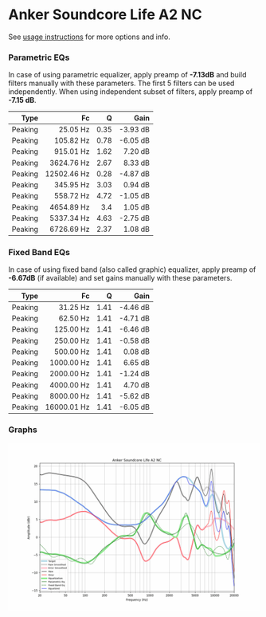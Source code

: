 # Anker Soundcore Life A2 NC
See [usage instructions](https://github.com/jaakkopasanen/AutoEq#usage) for more options and info.

### Parametric EQs
In case of using parametric equalizer, apply preamp of **-7.13dB** and build filters manually
with these parameters. The first 5 filters can be used independently.
When using independent subset of filters, apply preamp of **-7.15 dB**.

| Type    | Fc          |    Q | Gain     |
|--------:|------------:|-----:|---------:|
| Peaking | 25.05 Hz    | 0.35 | -3.93 dB |
| Peaking | 105.82 Hz   | 0.78 | -6.05 dB |
| Peaking | 915.01 Hz   | 1.62 | 7.20 dB  |
| Peaking | 3624.76 Hz  | 2.67 | 8.33 dB  |
| Peaking | 12502.46 Hz | 0.28 | -4.87 dB |
| Peaking | 345.95 Hz   | 3.03 | 0.94 dB  |
| Peaking | 558.72 Hz   | 4.72 | -1.05 dB |
| Peaking | 4654.89 Hz  | 3.4  | 1.05 dB  |
| Peaking | 5337.34 Hz  | 4.63 | -2.75 dB |
| Peaking | 6726.69 Hz  | 2.37 | 1.08 dB  |

### Fixed Band EQs
In case of using fixed band (also called graphic) equalizer, apply preamp of **-6.67dB**
(if available) and set gains manually with these parameters.

| Type    | Fc          |    Q | Gain     |
|--------:|------------:|-----:|---------:|
| Peaking | 31.25 Hz    | 1.41 | -4.46 dB |
| Peaking | 62.50 Hz    | 1.41 | -4.71 dB |
| Peaking | 125.00 Hz   | 1.41 | -6.46 dB |
| Peaking | 250.00 Hz   | 1.41 | -0.58 dB |
| Peaking | 500.00 Hz   | 1.41 | 0.08 dB  |
| Peaking | 1000.00 Hz  | 1.41 | 6.65 dB  |
| Peaking | 2000.00 Hz  | 1.41 | -1.24 dB |
| Peaking | 4000.00 Hz  | 1.41 | 4.70 dB  |
| Peaking | 8000.00 Hz  | 1.41 | -5.62 dB |
| Peaking | 16000.01 Hz | 1.41 | -6.05 dB |

### Graphs
![](./Anker%20Soundcore%20Life%20A2%20NC.png)